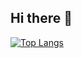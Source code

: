 ## Hi there 👋

<!--
[![Anurag's GitHub stats](https://github-readme-stats.vercel.app/api?username=fudoge)](https://github.com/anuraghazra/github-readme-stats)
-->
[![Top Langs](https://github-readme-stats.vercel.app/api/top-langs/?username=anuraghazra&langs_count=10?exclude_repo=univ_assignment,2023.12.--------)](https://github.com/anuraghazra/github-readme-stats)
<!--
**fudoge/fudoge** is a ✨ _special_ ✨ repository because its `README.md` (this file) appears on your GitHub profile.

Here are some ideas to get you started:

- 🔭 I’m currently working on ...
- 🌱 I’m currently learning ...
- 👯 I’m looking to collaborate on ...
- 🤔 I’m looking for help with ...
- 💬 Ask me about ...
- 📫 How to reach me: ...
- 😄 Pronouns: ...
- ⚡ Fun fact: ...
-->

